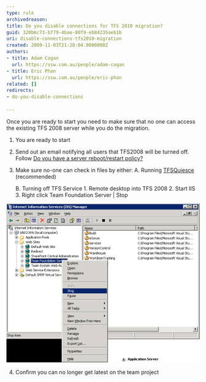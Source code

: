 ```yaml
---
type: rule
archivedreason: 
title: Do you disable connections for TFS 2010 migration?
guid: 320b6c73-b779-4bae-80f9-eb84235aeb1b
uri: disable-connections-tfs2010-migration
created: 2009-11-03T21:28:04.0000000Z
authors:
- title: Adam Cogan
  url: https://ssw.com.au/people/adam-cogan
- title: Eric Phan
  url: https://ssw.com.au/people/eric-phan
related: []
redirects: 
- do-you-disable-connections

---
```


Once you are ready to start you need to make sure that no one can access the existing TFS 2008 server while you do the migration.

<!--endintro-->

1. You are ready to start
2. Send out an email notifying all users that TFS2008 will be turned off. 
  Follow [Do you have a server reboot/restart policy?](/planned-outage-process)
3. Make sure no-one can check in files by either:
    A. Running [TFSQuiesce](https://social.msdn.microsoft.com/Forums/vstudio/en-US/1ec7dc4a-ba2b-4d06-86a3-0924cbe3e919/tfsservicecontrol-quiesce-requirement-for-backups?forum=tfsadmin) (recommended) 
    
    B. Turning off TFS Service
        1. Remote desktop into TFS 2008
        2. Start IIS
        3. Right click Team Foundation Server | Stop

![Figure: You need to stop anyone checking in files](/rules/disable-connections-tfs2010-migration/StopTFSServices.png)

4. Confirm you can no longer get latest on the team project



